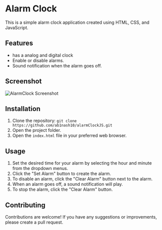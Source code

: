 # Alarm Clock

This is a simple alarm clock application created using HTML, CSS, and JavaScript.

## Features

- has a analog and digital clock
- Enable or disable alarms.
- Sound notification when the alarm goes off.

## Screenshot 

![AlarmClock Screenshot](./assets/mobile.gif)

## Installation

1. Clone the repository: `git clone https://github.com/ab1nash10/alarmClockJS.git`
2. Open the project folder.
3. Open the `index.html` file in your preferred web browser.

## Usage

1. Set the desired time for your alarm by selecting the hour and minute from the dropdown menus.
2. Click the "Set Alarm" button to create the alarm.
3. To disable an alarm, click the "Clear Alarm" button next to the alarm.
4. When an alarm goes off, a sound notification will play. 
5. To stop the alarm, click the "Clear Alarm" button.

## Contributing

Contributions are welcome! If you have any suggestions or improvements, please create a pull request.
